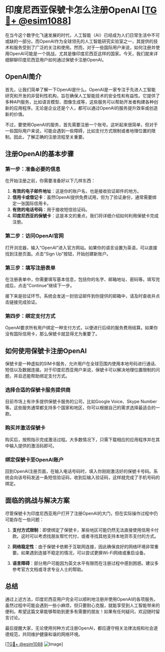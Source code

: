 # 印度尼西亚保號卡怎么注册OpenAI [[TG💪+ @esim1088](https://t.me/s/esim1088)]

在当今这个数字化飞速发展的时代，人工智能（AI）已经成为人们日常生活中不可或缺的一部分。而OpenAI作为全球领先的人工智能研究实验室之一，其提供的技术和服务受到了广泛的关注和使用。然而，对于一些国际用户来说，如何注册并使用OpenAI可能是一个挑战，尤其是像印度尼西亚这样的国家。今天，我们就来详细聊聊印度尼西亚用户如何通过保號卡注册OpenAI。

## OpenAI简介

首先，让我们简单了解一下OpenAI是什么。OpenAI是一家专注于先进人工智能研究和开发的非营利性机构，旨在确保人工智能技术的安全性和有益性。它提供了多种API服务，比如语言模型、图像生成等，这些服务可以帮助开发者构建各种创新的应用程序。无论是企业还是个人，都可以通过OpenAI的服务提升效率或创造新的价值。

不过，要使用OpenAI的服务，首先需要注册一个账号。这听起来很简单，但对于一些国际用户来说，可能会遇到一些障碍，比如支付方式限制或者地理位置的限制。因此，了解正确的注册流程至关重要。

## 注册OpenAI的基本步骤

### 第一步：准备必要的信息

在开始注册之前，你需要准备好以下几样东西：

1. **有效的电子邮件地址**：这是你的账户名，也是接收验证邮件的地方。
2. **信用卡或借记卡**：虽然OpenAI提供免费试用，但为了验证身份，通常需要绑定一张国际信用卡。
3. **有效的电话号码**：用于接收短信验证码。
4. **印度尼西亚的保號卡**：这是本文的重点，我们将详细介绍如何利用保號卡完成注册。

### 第二步：访问OpenAI官网

打开浏览器，输入“OpenAI”进入官方网站。如果你的语言设置为英语，可以直接找到注册页面。点击“Sign Up”按钮，开始创建新账户。

### 第三步：填写注册表单

在注册表单中，你需要填写基本信息，包括你的名字、邮箱地址、密码等。填写完成后，点击“Continue”继续下一步。

接下来是验证环节。系统会发送一封验证邮件到你提供的邮箱中，请及时查收并点击链接完成验证。

### 第四步：绑定支付方式

OpenAI要求所有用户绑定一种支付方式，以便进行后续的服务费用结算。如果你没有国际信用卡，那么保號卡就显得尤为重要了。

## 如何使用保號卡注册OpenAI

保號卡是一种虚拟的SIM卡服务，允许用户在全球范围内使用本地号码进行通话、短信以及数据连接。对于印度尼西亚用户来说，保號卡可以解决地理位置限制的问题，并且还能帮助绑定支付方式。

### 选择合适的保號卡服务提供商

目前市场上有许多提供保號卡服务的公司，比如Google Voice、Skype Number等。这些服务通常都支持多个国家和地区，你可以根据自己的需求选择最适合的一款。

### 购买并激活保號卡

购买后，按照指示完成激活过程。大多数情况下，只需下载相应的应用程序并在其中输入提供的激活码即可。

### 绑定保號卡至OpenAI账户

回到OpenAI注册页面，在输入电话号码时，填入你刚刚激活好的保號卡号码。系统会向该号码发送一条短信验证码，收到后输入验证码，这样就完成了手机号码的绑定。

## 面临的挑战与解决方案

尽管保號卡为印度尼西亚用户打开了注册OpenAI的大门，但在实际操作过程中仍可能存在一些问题：

1. **支付方式限制**：即使绑定了保號卡，某些地区可能仍然无法直接使用信用卡付款。这时可以考虑找朋友帮忙代付，或者寻找其他支持本地货币支付的方式。
   
2. **网络稳定性**：由于保號卡依赖于互联网连接，因此确保良好的网络环境非常重要。如果遇到连接不稳定的情况，可以尝试更换Wi-Fi网络或重启设备。

3. **语言障碍**：部分用户可能因为英文水平有限而在注册过程中感到困惑。建议多参考官方文档或寻求专业人士的帮助。

## 总结

通过上述方法，印度尼西亚用户完全可以顺利地注册并使用OpenAI的各项服务。虽然过程中可能会遇到一些小麻烦，但只要耐心克服，就能享受到人工智能带来的便利。希望这篇文章能够帮助到更多有需要的朋友！如果有任何疑问，欢迎随时留言讨论。

最后提醒大家，无论使用何种方式注册OpenAI，都应遵守相关法律法规和社会道德规范，共同维护健康和谐的网络环境。

[[TG💪+ @esim1088](https://t.me/s/esim1088) ![Image](https://i.postimg.cc/4NQfJmqS/Snipaste-2025-05-13-00-14-12.png)]